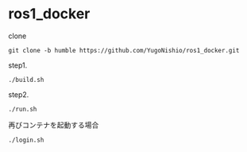 # ros1_docker

clone  
```
git clone -b humble https://github.com/YugoNishio/ros1_docker.git
```
step1.  
```
./build.sh
```
step2.  
```
./run.sh
```
再びコンテナを起動する場合   
```
./login.sh
```
